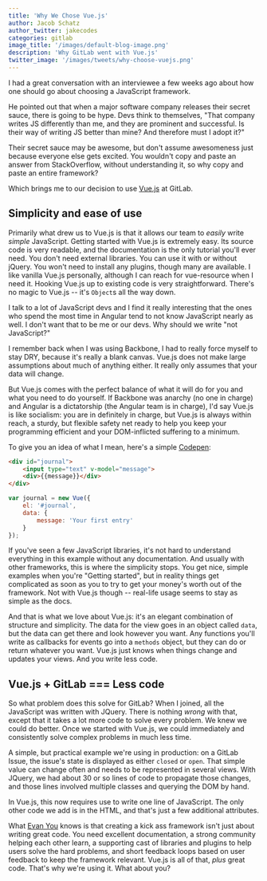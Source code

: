```yaml
---
title: 'Why We Chose Vue.js'
author: Jacob Schatz
author_twitter: jakecodes
categories: gitlab
image_title: '/images/default-blog-image.png'
description: 'Why GitLab went with Vue.js'
twitter_image: '/images/tweets/why-choose-vuejs.png'
---
```


I had a great conversation with an interviewee a few weeks ago about how one
should go about choosing a JavaScript framework.

He pointed out that when a major software company releases their secret sauce,
there is going to be hype. Devs think to themselves, "That company writes JS
differently than me, and they are prominent and successful. Is their way of
writing JS better than mine? And therefore must I adopt it?"

Their secret sauce may be awesome, but don't assume awesomeness just because everyone else gets excited. You wouldn't copy and paste an answer from StackOverflow, without understanding it, so why copy and paste an entire framework?

Which brings me to our decision to use [Vue.js](https://vuejs.org/) at GitLab.

## Simplicity and ease of use

Primarily what drew us to Vue.js is that it allows our team to _easily_ write _simple_
JavaScript. Getting started with Vue.js is extremely easy. Its source code is
very readable, and the documentation is the only tutorial you'll ever need. You
don't need external libraries. You can use it with or without jQuery. You won't
need to install any plugins, though many are available. I like vanilla Vue.js
personally, although I can reach for vue-resource when I need it. Hooking Vue.js
up to existing code is very straightforward. There's no magic to Vue.js -- it's `Object`s
all the way down.

I talk to a lot of JavaScript devs and I find it really interesting that the ones who
spend the most time in Angular tend to not know JavaScript nearly as well. I don't want
that to be me or our devs. Why should we write "not JavaScript?"

I remember back when I was using Backbone, I had to really force myself to stay
DRY, because it's really a blank canvas. Vue.js does not make large assumptions
about much of anything either. It really only assumes that your data will change.

But Vue.js comes with the perfect balance of what it will do for you and what you
need to do yourself. If Backbone was anarchy (no one in charge) and Angular is a
dictatorship (the Angular team is in charge), I'd say Vue.js is like socialism: you
are in definitely in charge, but Vue.js is always within reach, a sturdy, but
flexible safety net ready to help you keep your programming efficient and your
DOM-inflicted suffering to a minimum.

To give you an idea of what I mean, here's a simple
[Codepen](http://codepen.io/jschatz1/pen/dpQkpx):

```html
<div id="journal">
	<input type="text" v-model="message">
	<div>{{message}}</div>
</div>
```
```javascript
var journal = new Vue({
	el: '#journal',
    data: {
      	message: 'Your first entry'
    }
});
```

If you've seen a few JavaScript libraries, it's not hard to understand everything in
this example without any documentation. And usually with other frameworks, this is
where the simplicity stops. You get nice, simple examples when you're "Getting
started", but in reality things get complicated as soon as you to try to get
your money's worth out of the framework. Not with Vue.js though -- real-life usage
seems to stay as simple as the docs.

And that is what we love about Vue.js: it's an elegant combination of structure
and simplicity. The data for the view goes in an object called `data`, but the
data can get there and look however you want. Any functions you'll write as
callbacks for events go into a `methods` object, but they can do or return whatever
you want. Vue.js just knows when things change and updates your views. And you write less code.

## Vue.js + GitLab === Less code

So what problem does this solve for GitLab? When I joined, all the JavaScript was written
with JQuery. There is nothing _wrong_ with that, except that it takes a lot
more code to solve every problem. We knew we could do better. Once we started with
Vue.js, we could immediately and consistently solve complex problems in much less time.

A simple, but practical example we're using in production: on a GitLab
Issue, the issue's state is displayed as either `closed` or `open`. That
simple value can change often and needs to be represented in several views.
With JQuery, we had about 30 or so lines of code to propagate those changes, and
those lines involved multiple classes and querying the DOM by hand.

In Vue.js, this now requires use to write one line of JavaScript. The only other code
we add is in the HTML, and that's just a few additional attributes.

What [Evan You](https://twitter.com/youyuxi) knows is that creating a kick ass framework isn't just about
writing great code. You need excellent documentation, a strong community helping each other
learn, a supporting cast of libraries and plugins to help users solve the hard problems,
and short feedback loops based on user feedback to keep the framework relevant. Vue.js is all
of that, *plus* great code. That's why we're using it. What about you?
